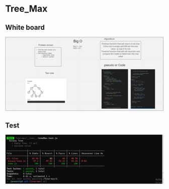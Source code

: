 # Tree_Max



## White board

![dsad](./TreeMAAAAAXBoared.PNG)


## Test

![dsad](./TreeMaxxtest.PNG)
